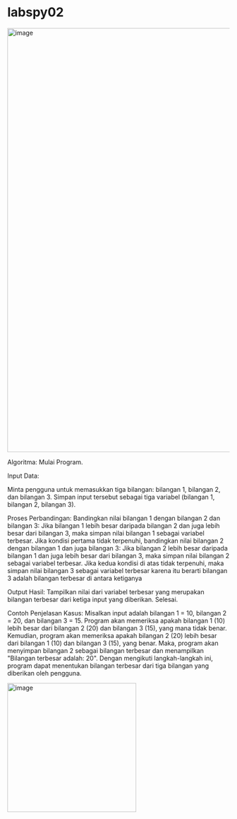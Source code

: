 # labspy02
<img width="960" alt="image" src="https://github.com/user-attachments/assets/c6803da0-c00f-41ea-8405-429cce06ed6e">

Algoritma:
Mulai Program.

Input Data:

Minta pengguna untuk memasukkan tiga bilangan: bilangan 1, bilangan 2, dan bilangan 3.
Simpan input tersebut sebagai tiga variabel (bilangan 1, bilangan 2, bilangan 3).

Proses Perbandingan:
Bandingkan nilai bilangan 1 dengan bilangan 2 dan bilangan 3:
Jika bilangan 1 lebih besar daripada bilangan 2 dan juga lebih besar dari bilangan 3, maka simpan nilai bilangan 1 sebagai variabel terbesar.
Jika kondisi pertama tidak terpenuhi, bandingkan nilai bilangan 2 dengan bilangan 1 dan juga bilangan 3:
Jika bilangan 2 lebih besar daripada bilangan 1 dan juga lebih besar dari bilangan 3, maka simpan nilai bilangan 2 sebagai variabel terbesar.
Jika kedua kondisi di atas tidak terpenuhi, maka simpan nilai bilangan 3 sebagai variabel terbesar karena itu berarti bilangan 3 adalah bilangan terbesar di antara ketiganya

Output Hasil:
Tampilkan nilai dari variabel terbesar yang merupakan bilangan terbesar dari ketiga input yang diberikan.
Selesai.

Contoh Penjelasan Kasus:
Misalkan input adalah bilangan 1 = 10, bilangan 2 = 20, dan bilangan 3 = 15.
Program akan memeriksa apakah bilangan 1 (10) lebih besar dari bilangan 2 (20) dan bilangan 3 (15), yang mana tidak benar.
Kemudian, program akan memeriksa apakah bilangan 2 (20) lebih besar dari bilangan 1 (10) dan bilangan 3 (15), yang benar.
Maka, program akan menyimpan bilangan 2 sebagai bilangan terbesar dan menampilkan "Bilangan terbesar adalah: 20".
Dengan mengikuti langkah-langkah ini, program dapat menentukan bilangan terbesar dari tiga bilangan yang diberikan oleh pengguna.

<img width="292" alt="image" src="https://github.com/user-attachments/assets/2ce2a890-5975-4432-8911-4ef4dc83ac94">

